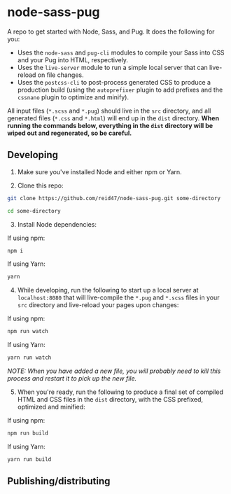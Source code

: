 # node-sass-pug

A repo to get started with Node, Sass, and Pug. It does the following for you:

- Uses the `node-sass` and `pug-cli` modules to compile your Sass into CSS and your Pug into HTML, respectively.
- Uses the `live-server` module to run a simple local server that can live-reload on file changes.
- Uses the `postcss-cli` to post-process generated CSS to produce a production build (using the `autoprefixer` plugin to add prefixes and the `cssnano` plugin to optimize and minify).

All input files (`*.scss` and `*.pug`) should live in the `src` directory, and all generated files (`*.css` and `*.html`) will end up in the `dist` directory. **When running the commands below, everything in the `dist` directory will be wiped out and regenerated, so be careful.**

## Developing

1. Make sure you've installed Node and either npm or Yarn.

2. Clone this repo:

```bash
git clone https://github.com/reid47/node-sass-pug.git some-directory

cd some-directory
```

3. Install Node dependencies:

If using npm:
```bash
npm i
```

If using Yarn:
```bash
yarn
```

4. While developing, run the following to start up a local server at `localhost:8080` that will live-compile the `*.pug` and `*.scss` files in your `src` directory and live-reload your pages upon changes:

If using npm:

```bash
npm run watch
```

If using Yarn:

```bash
yarn run watch
```

*NOTE: When you have added a new file, you will probably need to kill this process and restart it to pick up the new file.*

5. When you're ready, run the following to produce a final set of compiled HTML and CSS files in the `dist` directory, with the CSS prefixed, optimized and minified:

If using npm:

```bash
npm run build
```

If using Yarn:

```bash
yarn run build
```

## Publishing/distributing

